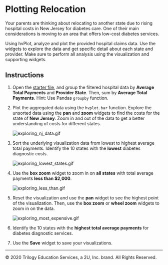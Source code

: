 # Plotting Relocation

Your parents are thinking about relocating to another state due to rising hospital costs in New Jersey for diabetes care. One of their main considerations is moving to an area that offers low-cost diabetes services.

Using hvPlot, analyze and plot the provided hospital claims data. Use the widgets to explore the data and get specific detail about each state and provider. Make sure to perform all analysis using the visualization and supporting widgets.

## Instructions

1. Open the [starter file](Unsolved/hvplot_widgets.ipynb), and group the filtered hospital data by **Average Total Payments** and **Provider State**. Then, sum by **Average Total Payments**. Hint: Use Pandas `groupby` function.

2. Plot the aggregated data using the `hvplot.bar` function. Explore the unsorted data using the **pan** and **zoom** widgets to find the costs for the state of **New Jersey**. Zoom in and out of the data to get a better understanding of costs for different states.

    ![exploring_nj_data.gif](Images/exploring_nj_data.gif)

3. Sort the underlying visualization data from lowest to highest average total payments. Identify the 10 states with the **lowest** diabetes diagnostic costs.

    ![exploring_lowest_states.gif](Images/exploring_lowest_states.gif)

4. Use the **box zoom** widget to zoom in on **all states** with total average payments **less than $2,000**.

    ![exploring_less_than.gif](Images/exploring_less_than.gif)

5. Reset the visualization and use the **pan** widget to see the highest point of the visualization. Then, use the **box zoom** or **wheel zoom** widgets to zoom in on the data.

    ![exploring_most_expensive.gif](Images/exploring_most_expensive.gif)

6. Identify the 10 states with the **highest total average payments** for diabetes diagnostic services.

7. Use the **Save** widget to save your visualizations.

- - -

© 2020 Trilogy Education Services, a 2U, Inc. brand. All Rights Reserved.
